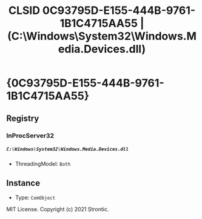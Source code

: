 ﻿---
title: "CLSID 0C93795D-E155-444B-9761-1B1C4715AA55 | (C:\\Windows\\System32\\Windows.Media.Devices.dll)"
excerpt: What is COM-Object CLSID 0C93795D-E155-444B-9761-1B1C4715AA55?
---

# {0C93795D-E155-444B-9761-1B1C4715AA55}


## Registry


### InProcServer32

##### `C:\Windows\System32\Windows.Media.Devices.dll`
* ThreadingModel: `Both`

## Instance

* Type: `ComObject`

MIT License. Copyright (c) 2021 Strontic.


